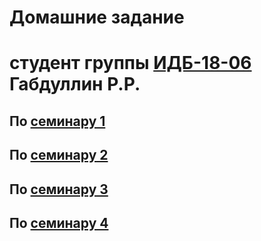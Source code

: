 # Домашние задание
# студент группы [ИДБ-18-06](https://github.com/stankin/design-part-1/wiki/list-idb-18-06) Габдуллин Р.Р.

## По [семинару 1](https://github.com/stankin/design-part-1/wiki/sem1#%D0%9C%D0%B0..)
## По [семинару 2]()
## По [семинару 3]()
## По [семинару 4]()
